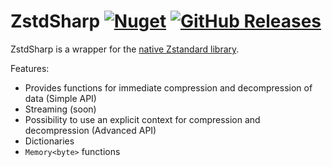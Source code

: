 # ZstdSharp [![Nuget](https://img.shields.io/nuget/dt/ZstdSharp?color=blue&logo=nuget&style=flat-square)](https://www.nuget.org/packages/ZstdSharp/) [![GitHub Releases](https://img.shields.io/github/downloads/Crauzer/ZstdSharp/latest/total?logo=github&style=flat-square)](https://github.com/Crauzer/ZstdSharp/releases)

ZstdSharp is a wrapper for the [native Zstandard library](https://github.com/facebook/zstd).

Features:
* Provides functions for immediate compression and decompression of data (Simple API)
* Streaming (soon)
* Possibility to use an explicit context for compression and decompression (Advanced API)
* Dictionaries
* ```Memory<byte>``` functions
